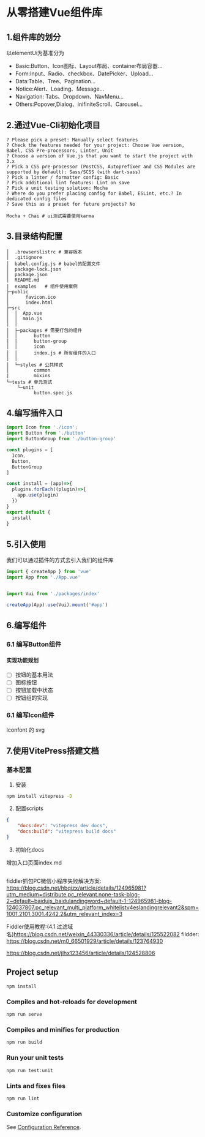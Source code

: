 
# 从零搭建Vue组件库

## 1.组件库的划分

以elementUi为基准分为

- Basic:Button、Icon图标、Layout布局、container布局容器...
- Form:Input、Radio、checkbox、DatePicker、Upload...
- Data:Table、Tree、Pagination...
- Notice:Alert、Loading、Message...
- Navigation: Tabs、Dropdown、NavMenu...
- Others:Popover,Dialog、inifiniteScroll、Carousel...

## 2.通过Vue-Cli初始化项目

```
? Please pick a preset: Manually select features
? Check the features needed for your project: Choose Vue version, Babel, CSS Pre-processors, Linter, Unit
? Choose a version of Vue.js that you want to start the project with 3.x
? Pick a CSS pre-processor (PostCSS, Autoprefixer and CSS Modules are supported by default): Sass/SCSS (with dart-sass)
? Pick a linter / formatter config: Basic
? Pick additional lint features: Lint on save   
? Pick a unit testing solution: Mocha
? Where do you prefer placing config for Babel, ESLint, etc.? In dedicated config files
? Save this as a preset for future projects? No

Mocha + Chai # ui测试需要使用karma
```

## 3.目录结构配置

```
│  .browserslistrc # 兼容版本
│  .gitignore
│  babel.config.js # babel的配置文件
│  package-lock.json
│  package.json
│  README.md   
|  examples   # 组件使用案例
├─public
│      favicon.ico
│      index.html 
├─src
│  │  App.vue 
│  │  main.js
│  │  
│  ├─packages # 需要打包的组件
│  │      button
|  |      button-group
│  │      icon
│  │      index.js # 所有组件的入口
│  │       
│  └─styles # 公共样式
│         common
|         mixins
└─tests # 单元测试
    └─unit
          button.spec.js
```

## 4.编写插件入口

```js
import Icon from './icon';
import Button from './button'
import ButtonGroup from './button-group'

const plugins = [
  Icon,
  Button,
  ButtonGroup
]

const install = (app)=>{
  plugins.forEach((plugin)=>{
    app.use(plugin)
  })
}
export default { 
  install
}
```

## 5.引入使用
我们可以通过插件的方式去引入我们的组件库
```js
import { createApp } from 'vue'
import App from './App.vue'


import Vui from './packages/index'

createApp(App).use(Vui).mount('#app')

```
## 6.编写组件

### 6.1 编写Button组件

#### 实现功能规划

- [ ] 按钮的基本用法
- [ ] 图标按钮
- [ ] 按钮加载中状态
- [ ] 按钮组的实现

### 6.1 编写Icon组件

Iconfont 的 svg 


## 7.使用VitePress搭建文档

### 基本配置

1. 安装
```bash
npm install vitepress -D
```

2. 配置scripts

```json
{
    "docs:dev": "vitepress dev docs",
    "docs:build": "vitepress build docs"
}
```
3. 初始化docs

增加入口页面index.md


```md

```













fiddler抓包PC微信小程序失败解决方案:
https://blog.csdn.net/hbqjzx/article/details/124965981?utm_medium=distribute.pc_relevant.none-task-blog-2~default~baidujs_baidulandingword~default-1-124965981-blog-124037807.pc_relevant_multi_platform_whitelistv4eslandingrelevant2&spm=1001.2101.3001.4242.2&utm_relevant_index=3

Fiddler使用教程:(4.1 过滤域名)https://blog.csdn.net/weixin_44330336/article/details/125522082
fildder:  https://blog.csdn.net/m0_66501929/article/details/123764930

https://blog.csdn.net/jlhx123456/article/details/124528806




## Project setup
```
npm install
```

### Compiles and hot-reloads for development
```
npm run serve
```

### Compiles and minifies for production
```
npm run build
```

### Run your unit tests
```
npm run test:unit
```

### Lints and fixes files
```
npm run lint
```

### Customize configuration
See [Configuration Reference](https://cli.vuejs.org/config/).


